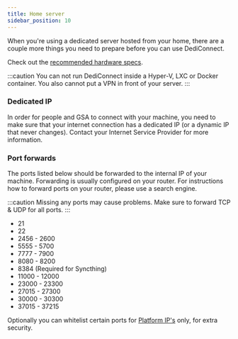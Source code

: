 ```yaml
---
title: Home server
sidebar_position: 10
---
```


When you're using a dedicated server hosted from your home, there are a couple more things you need to prepare before you can use DediConnect.

Check out the [recommended hardware specs](getting_started.md#hardware-specifications).

:::caution
You can not run DediConnect inside a Hyper-V, LXC or Docker container. You also cannot put a VPN in front of your server.
:::

### Dedicated IP
In order for people and GSA to connect with your machine, you need to make sure that your internet connection has a dedicated IP (or a dynamic IP that never changes). Contact your Internet Service Provider for more information.

### Port forwards

The ports listed below should be forwarded to the internal IP of your machine. Forwarding is usually configured on your router. For instructions how to forward ports on your router, please use a search engine.

:::caution
Missing any ports may cause problems.
Make sure to forward TCP & UDP for all ports.
:::

- 21
- 22
- 2456 - 2600
- 5555 - 5700
- 7777 - 7900
- 8080 - 8200
- 8384 (Required for Syncthing)
- 11000 - 12000
- 23000 - 23300
- 27015 - 27300
- 30000 - 30300
- 37015 - 37215

Optionally you can whitelist certain ports for [Platform IP's](/getting_started/other/platform_ips) only, for extra security.